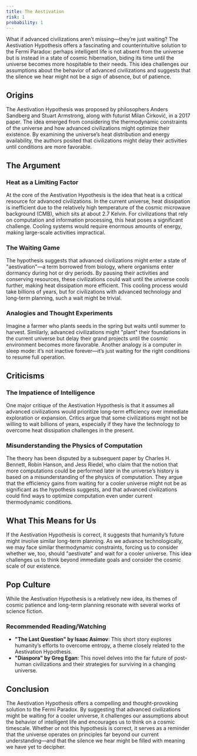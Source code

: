```yaml
---
title: The Aestivation
risk: 1
probability: 1
---
```


What if advanced civilizations aren’t missing—they’re just waiting? The Aestivation Hypothesis offers a fascinating and counterintuitive solution to the Fermi Paradox: perhaps intelligent life is not absent from the universe but is instead in a state of cosmic hibernation, biding its time until the universe becomes more hospitable to their needs. This idea challenges our assumptions about the behavior of advanced civilizations and suggests that the silence we hear might not be a sign of absence, but of patience.

## Origins

The Aestivation Hypothesis was proposed by philosophers Anders Sandberg and Stuart Armstrong, along with futurist Milan Ćirković, in a 2017 paper. The idea emerged from considering the thermodynamic constraints of the universe and how advanced civilizations might optimize their existence. By examining the universe’s heat distribution and energy availability, the authors posited that civilizations might delay their activities until conditions are more favorable.

## The Argument

### Heat as a Limiting Factor

At the core of the Aestivation Hypothesis is the idea that heat is a critical resource for advanced civilizations. In the current universe, heat dissipation is inefficient due to the relatively high temperature of the cosmic microwave background (CMB), which sits at about 2.7 Kelvin. For civilizations that rely on computation and information processing, this heat poses a significant challenge. Cooling systems would require enormous amounts of energy, making large-scale activities impractical.

### The Waiting Game

The hypothesis suggests that advanced civilizations might enter a state of "aestivation"—a term borrowed from biology, where organisms enter dormancy during hot or dry periods. By pausing their activities and conserving resources, these civilizations could wait until the universe cools further, making heat dissipation more efficient. This cooling process would take billions of years, but for civilizations with advanced technology and long-term planning, such a wait might be trivial.

### Analogies and Thought Experiments

Imagine a farmer who plants seeds in the spring but waits until summer to harvest. Similarly, advanced civilizations might "plant" their foundations in the current universe but delay their grand projects until the cosmic environment becomes more favorable. Another analogy is a computer in sleep mode: it’s not inactive forever—it’s just waiting for the right conditions to resume full operation.

## Criticisms

### The Impatience of Intelligence

One major critique of the Aestivation Hypothesis is that it assumes all advanced civilizations would prioritize long-term efficiency over immediate exploration or expansion. Critics argue that some civilizations might not be willing to wait billions of years, especially if they have the technology to overcome heat dissipation challenges in the present.

### Misunderstanding the Physics of Computation

The theory has been disputed by a subsequent paper by Charles H. Bennett, Robin Hanson, and Jess Riedel, who claim that the notion that more computations could be performed later in the universe’s history is based on a misunderstanding of the physics of computation. They argue that the efficiency gains from waiting for a cooler universe might not be as significant as the hypothesis suggests, and that advanced civilizations could find ways to optimize computation even under current thermodynamic conditions.

## What This Means for Us

If the Aestivation Hypothesis is correct, it suggests that humanity’s future might involve similar long-term planning. As we advance technologically, we may face similar thermodynamic constraints, forcing us to consider whether we, too, should "aestivate" and wait for a cooler universe. This idea challenges us to think beyond immediate goals and consider the cosmic scale of our existence.

## Pop Culture

While the Aestivation Hypothesis is a relatively new idea, its themes of cosmic patience and long-term planning resonate with several works of science fiction.

### Recommended Reading/Watching

- **"The Last Question" by Isaac Asimov**: This short story explores humanity’s efforts to overcome entropy, a theme closely related to the Aestivation Hypothesis.
- **"Diaspora" by Greg Egan**: This novel delves into the far future of post-human civilizations and their strategies for surviving in a changing universe.

## Conclusion

The Aestivation Hypothesis offers a compelling and thought-provoking solution to the Fermi Paradox. By suggesting that advanced civilizations might be waiting for a cooler universe, it challenges our assumptions about the behavior of intelligent life and encourages us to think on a cosmic timescale. Whether or not this hypothesis is correct, it serves as a reminder that the universe operates on principles far beyond our current understanding—and that the silence we hear might be filled with meaning we have yet to decipher.
